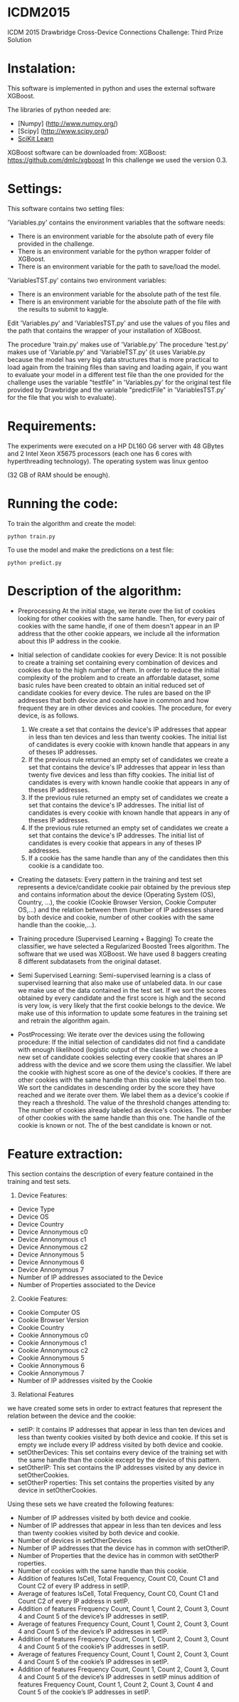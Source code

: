 # ICDM2015

ICDM 2015 Drawbridge Cross-Device Connections Challenge: Third Prize Solution

Instalation:
============

This software is implemented in python and uses the external software XGBoost.

The libraries of python needed are:
 - [Numpy] (http://www.numpy.org/)
 - [Scipy] (http://www.scipy.org/)
 - [SciKit Learn](http://scikit-learn.org/)

XGBoost software can be downloaded from:
XGBoost: https://github.com/dmlc/xgboost
In this challenge we used the version 0.3.


Settings:
=========

This software contains two setting files:

'Variables.py' contains the environment variables that the software needs:

 * There is an environment variable for the absolute path of every file provided in the challenge.
 * There is an environment variable for the python wrapper folder of XGBoost.
 * There is an environment variable for the path to save/load the model.

'VariablesTST.py' contains two environment variables:

 * There is an environment variable for the absolute path of the test file.
 * There is an environment variable for the absolute path of the file with the results to submit to kaggle.

Edit 'Variables.py' and 'VariablesTST.py' and use the values of you files and the path that contains the wrapper of your installation of XGBoost.

The procedure 'train.py' makes use of 'Variable.py'
The procedure 'test.py' makes use of 'Variable.py' and 'VariableTST.py' (it uses Variable.py because the model has very big data structures that is more practical to load again from the training files than saving and loading again, if you want to evaluate your model in a different test file than the one provided for the challenge uses the variable "testfile" in 'Variables.py' for the original test file provided by Drawbridge and the variable "predictFile" in 'VariablesTST.py' for the file that you wish to evaluate).

Requirements:
=============

The experiments were executed on a HP DL160 G6 server with 48 GBytes and 2 Intel Xeon X5675 processors (each one has 6 cores with hyperthreading technology).
The operating system was linux gentoo

(32 GB of RAM should be enough).

Running the code:
=================

To train the algorithm and create the model:

    python train.py

To use the model and make the predictions on a test file:

    python predict.py


Description of the algorithm:
=============================

* Preprocessing
At the initial stage, we iterate over the list of cookies looking for other cookies with the same handle. Then, for every pair of cookies with the same handle, if one of them doesn't appear in an IP address that the other cookie appears, we include all the information about this IP address in the cookie.

* Initial selection of candidate cookies for every Device:
It is not possible to create a training set containing every combination of devices and cookies due to the high number of them. In order to reduce the initial complexity of the problem and to create an affordable dataset, some basic rules have been created to obtain an initial reduced set of candidate cookies for every device. The rules are based on the IP addresses that both device and cookie have in common and how frequent they are in other devices and cookies. The procedure, for every device, is as follows.

  1. We create a set that contains the device's IP addresses that appear in less than ten devices and less than twenty cookies. The initial list of candidates is every cookie with known handle that appears in any of theses IP addresses.
  1. If the previous rule returned an empty set of candidates we create a set that contains the device's IP addresses that appear in less than twenty five devices and less than fifty cookies. The initial list of candidates is every with known handle cookie that appears in any of theses IP addresses.
  1. If the previous rule returned an empty set of candidates we create a set that contains the device's IP addresses. The initial list of candidates is every cookie with known handle that appears in any of theses IP addresses.
  1. If the previous rule returned an empty set of candidates we create a set that contains the device's IP addresses. The initial list of candidates is every cookie that appears in any of theses IP addresses.
  1. If a cookie has the same handle than any of the candidates then this cookie is a candidate too.

* Creating the datasets:
Every pattern in the training and test set represents a device/candidate cookie pair obtained by the previous step and contains information about the device (Operating System (OS), Country, ...), the cookie (Cookie Browser Version, Cookie Computer OS,...) and the relation between them (number of IP addresses shared by both device and cookie, number of other cookies with the same handle than the cookie,...).

* Training procedure (Supervised Learning + Bagging)
To create the classifier, we have selected a Regularized Boosted Trees algorithm. The software that we used was XGBoost.
We have used 8 baggers creating 8 different subdatasets from the original dataset.

* Semi Supervised Learning:
Semi-supervised learning is a class of supervised learning that also make use of unlabeled data. In our case we make use of the data contained in the test set. If we sort the scores obtained by every candidate and the first score is high and the second is very low, is very likely that the first cookie belongs to the device. We make use of this information to update some features in the training set and retrain the algorithm again.

* PostProcessing:
We iterate over the devices using the following procedure:
If the initial selection of candidates did not find a candidate with enough likelihood (logistic output of the classifier) we choose a new set of candidate cookies selecting every cookie that shares an IP address with the device and we score them using the classifier.
We label the cookie with highest score as one of the device's cookies. If there are other cookies with the same handle than this cookie we label them too.
We sort the candidates in descending order by the score they have reached and we iterate over them. We label them as a device's cookie if they reach a threshold.
The value of the threshold changes attending to:
 The number of cookies already labeled as device's cookies.
 The number of other cookies with the same handle than this one.
 The handle of the cookie is known or not.
 The of the best candidate is known or not.

Feature extraction:
===================

This section contains the description of every feature contained in the training and test sets.

1) Device Features:
 * Device Type
 * Device OS
 * Device Country
 * Device Annonymous c0
 * Device Annonymous c1
 * Device Annonymous c2
 * Device Annonymous 5
 * Device Annonymous 6
 * Device Annonymous 7
 * Number of IP addresses associated to the Device
 * Number of Properties associated to the Device

2) Cookie Features:
 * Cookie Computer OS
 * Cookie Browser Version
 * Cookie Country
 * Cookie Annonymous c0
 * Cookie Annonymous c1
 * Cookie Annonymous c2
 * Cookie Annonymous 5
 * Cookie Annonymous 6
 * Cookie Annonymous 7
 * Number of IP addresses visited by the Cookie

3) Relational Features

we have created some sets in order to extract features that represent the relation between the device and the cookie:

 * setIP: It contains IP addresses that appear in less than ten devices and less than twenty cookies visited by both device and cookie. If this set is empty we include every IP address visited by both device and cookie.
 * setOtherDevices: This set contains every device of the training set with the same handle than the cookie except by the device of this pattern.
 * setOtherIP: This set contains the IP addresses visited by any device in setOtherCookies.
 * setOtherP roperties: This set contains the properties visited by any device in setOtherCookies.

Using these sets we have created the following features:

 * Number of IP addresses visited by both device and cookie.
 * Number of IP addresses that appear in less than ten devices and less than twenty cookies visited by both device and cookie.
 * Number of devices in setOtherDevices
 * Number of IP addresses that the device has in common with setOtherIP.
 * Number of Properties that the device has in common with setOtherP roperties.
 * Number of cookies with the same handle than this cookie.
 * Addition of features IsCell, Total Frequency, Count C0, Count C1 and Count C2 of every IP address in setIP.
 * Average of features IsCell, Total Frequency, Count C0, Count C1 and Count C2 of every IP address in setIP.
 * Addition of features Frequency Count, Count 1, Count 2, Count 3, Count 4 and Count 5 of the device’s IP addresses in setIP.
 * Average of features Frequency Count, Count 1, Count 2, Count 3, Count 4 and Count 5 of the device’s IP addresses in setIP.
 * Addition of features Frequency Count, Count 1, Count 2, Count 3, Count 4 and Count 5 of the cookie’s IP addresses in setIP.
 * Average of features Frequency Count, Count 1, Count 2, Count 3, Count 4 and Count 5 of the cookie’s IP addresses in setIP.
 * Addition of features Frequency Count, Count 1, Count 2, Count 3, Count 4 and Count 5 of the device’s IP addresses in setIP minus addition of features Frequency Count, Count 1, Count 2, Count 3, Count 4 and Count 5 of the cookie’s IP addresses in setIP.





